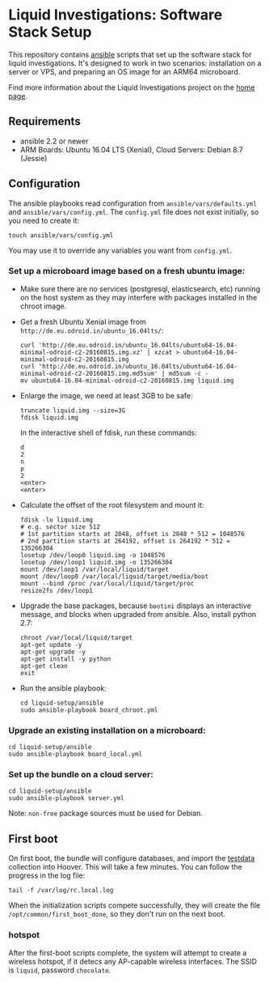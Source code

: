 # Liquid Investigations: Software Stack Setup
This repository contains [ansible](http://docs.ansible.com/ansible/) scripts
that set up the software stack for liquid investigations. It's designed to work
in two scenarios: installation on a server or VPS, and preparing an OS image
for an ARM64 microboard.

Find more information about the Liquid Investigations project on the
[home page](https://liquidinvestigations.org/wordpress).


## Requirements
* ansible 2.2 or newer
* ARM Boards: Ubuntu 16.04 LTS (Xenial), Cloud Servers: Debian 8.7 (Jessie)


## Configuration
The ansible playbooks read configuration from `ansible/vars/defaults.yml` and
`ansible/vars/config.yml`. The `config.yml` file does not exist initially, so
you need to create it:

```shell
touch ansible/vars/config.yml
```

You may use it to override any variables you want from `config.yml`.


### Set up a microboard image based on a fresh ubuntu image:
* Make sure there are no services (postgresql, elasticsearch, etc) running on
  the host system as they may interfere with packages installed in the chroot
  image.

* Get a fresh Ubuntu Xenial image from `http://de.eu.odroid.in/ubuntu_16.04lts/`:

   ```
   curl 'http://de.eu.odroid.in/ubuntu_16.04lts/ubuntu64-16.04-minimal-odroid-c2-20160815.img.xz' | xzcat > ubuntu64-16.04-minimal-odroid-c2-20160815.img
   curl 'http://de.eu.odroid.in/ubuntu_16.04lts/ubuntu64-16.04-minimal-odroid-c2-20160815.img.md5sum' | md5sum -c -
   mv ubuntu64-16.04-minimal-odroid-c2-20160815.img liquid.img
   ```

* Enlarge the image, we need at least 3GB to be safe:

   ```
   truncate liquid.img --size=3G
   fdisk liquid.img
   ```

  In the interactive shell of fdisk, run these commands:

   ```
   d
   2
   n
   p
   2
   <enter>
   <enter>
   ```

* Calculate the offset of the root filesystem and mount it:

   ```
   fdisk -lu liquid.img
   # e.g. sector size 512
   # 1st partition starts at 2048, offset is 2048 * 512 = 1048576
   # 2nd partition starts at 264192, offset is 264192 * 512 = 135266304
   losetup /dev/loop0 liquid.img -o 1048576
   losetup /dev/loop1 liquid.img -o 135266304
   mount /dev/loop1 /var/local/liquid/target
   mount /dev/loop0 /var/local/liquid/target/media/boot
   mount --bind /proc /var/local/liquid/target/proc
   resize2fs /dev/loop1
   ```

* Upgrade the base packages, because `bootini` displays an interactive message,
  and blocks when upgraded from ansible. Also, install python 2.7:

   ```
   chroot /var/local/liquid/target
   apt-get update -y
   apt-get upgrade -y
   apt-get install -y python
   apt-get clean
   exit
   ```

* Run the ansible playbook:

   ```
   cd liquid-setup/ansible
   sudo ansible-playbook board_chroot.yml
   ```


### Upgrade an existing installation on a microboard:
```
cd liquid-setup/ansible
sudo ansible-playbook board_local.yml
```


### Set up the bundle on a cloud server:
```
cd liquid-setup/ansible
sudo ansible-playbook server.yml
```

Note: `non-free` package sources must be used for Debian.


## First boot
On first boot, the bundle will configure databases, and import the
[testdata](https://github.com/hoover/testdata) collection into Hoover. This
will take a few minutes. You can follow the progress in the log file:

```
tail -f /var/log/rc.local.log
```

When the initialization scripts compete successfully, they will create the file
`/opt/common/first_boot_done`, so they don't run on the next boot.

### hotspot
After the first-boot scripts complete, the system will attempt to create a
wireless hotspot, if it detecs any AP-capable wireless interfaces. The SSID is
`liquid`, password `chocolate`.
